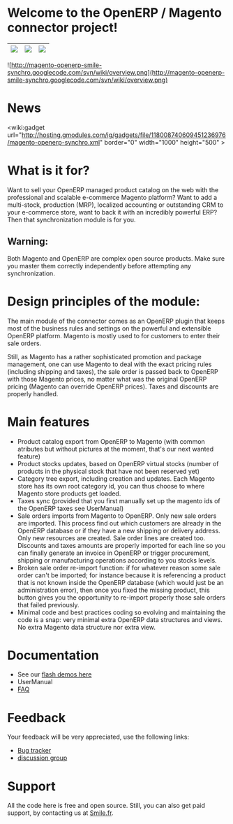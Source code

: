 # Welcome to the OpenERP / Magento connector project! #

| [![](http://openerp.com/templates/tiny/images/openlogo.jpg)](http://www.openerp.com) | [![](http://www.varien.com/_blog/images/Magento_logo_small.gif)](http://www.magentocommerce.com/) | [![](http://www.smile.fr/extension/smiledesign/design/site/images/pages/Logo_Smile_2008.png)](http://www.smile.fr) |
|:-------------------------------------------------------------------------------------|:--------------------------------------------------------------------------------------------------|:-------------------------------------------------------------------------------------------------------------------|

![http://magento-openerp-smile-synchro.googlecode.com/svn/wiki/overview.png](http://magento-openerp-smile-synchro.googlecode.com/svn/wiki/overview.png)

# News #
&lt;wiki:gadget url="http://hosting.gmodules.com/ig/gadgets/file/118008740609451236976/magento-openerp-synchro.xml" border="0" width="1000" height="500" &gt;

# What is it for? #
Want to sell your OpenERP managed product catalog on the web with the professional and scalable e-commerce Magento platform? Want to add a multi-stock, production (MRP), localized accounting or outstanding CRM to your e-commerce store, want to back it with an incredibly powerful ERP? Then that synchronization module is for you.


## Warning: ##
Both Magento and OpenERP are complex open source products. Make sure you master them correctly independently before attempting any synchronization.


# Design principles of the module: #
The main module of the connector comes as an OpenERP plugin that keeps most of the business rules and settings on the powerful and extensible OpenERP platform. Magento is mostly used to for customers to enter their sale orders.

Still, as Magento has a rather sophisticated promotion and package management, one can use Magento to deal with the exact pricing rules (including shipping and taxes), the sale order is passed back to OpenERP with those Magento prices, no matter what was the original OpenERP pricing (Magento can override OpenERP prices). Taxes and discounts are properly handled.


# Main features #
  * Product catalog export from OpenERP to Magento (with common atributes but without pictures at the moment, that's our next wanted feature)
  * Product stocks updates, based on OpenERP virtual stocks (number of products in the physical stock that have not been reserved yet)
  * Category tree export, including creation and updates. Each Magento store has its own root category id, you can thus choose to where Magento store products get loaded.
  * Taxes sync (provided that you first manually set up the magento ids of the OpenERP taxes see UserManual)
  * Sale orders imports from Magento to OpenERP. Only new sale orders are imported. This process find out which customers are already in the OpenERP database or if they have a new shipping or delivery address. Only new resources are created. Sale order lines are created too. Discounts and taxes amounts are properly imported for each line so you can finally generate an invoice in OpenERP or trigger procurement, shipping or manufacturing operations according to you stocks levels.
  * Broken sale order re-import function: if for whatever reason some sale order can't be imported; for instance because it is referencing a product that is not known inside the OpenERP database (which would just be an administration error), then once you fixed the missing product, this button gives you the opportunity to re-import properly those sale orders that failed previously.
  * Minimal code and best practices coding so evolving and maintaining the code is a snap: very minimal extra OpenERP data structures and views. No extra Magento data structure nor extra view.


# Documentation #
  * See our [flash demos here](http://code.google.com/p/magento-openerp-smile-synchro/downloads/list)
  * UserManual
  * [FAQ](http://code.google.com/p/magento-openerp-smile-synchro/wiki/FAQ)


# Feedback #
Your feedback will be very appreciated, use the following links:
  * [Bug tracker](http://code.google.com/p/magento-openerp-smile-synchro/issues/list)
  * [discussion group](http://groups.google.com/group/magento-openerp)


# Support #
All the code here is free and open source. Still, you can also get paid support, by contacting us at [Smile.fr](http://www.smile.fr/index.php/pied-de-page/coordonnees).